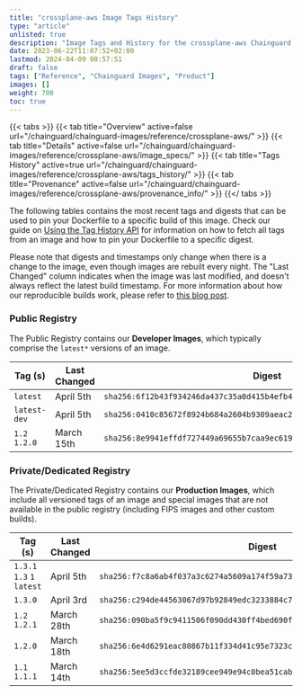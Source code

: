 ```yaml
---
title: "crossplane-aws Image Tags History"
type: "article"
unlisted: true
description: "Image Tags and History for the crossplane-aws Chainguard Image"
date: 2023-06-22T11:07:52+02:00
lastmod: 2024-04-09 00:57:51
draft: false
tags: ["Reference", "Chainguard Images", "Product"]
images: []
weight: 700
toc: true
---
```


{{< tabs >}}
{{< tab title="Overview" active=false url="/chainguard/chainguard-images/reference/crossplane-aws/" >}}
{{< tab title="Details" active=false url="/chainguard/chainguard-images/reference/crossplane-aws/image_specs/" >}}
{{< tab title="Tags History" active=true url="/chainguard/chainguard-images/reference/crossplane-aws/tags_history/" >}}
{{< tab title="Provenance" active=false url="/chainguard/chainguard-images/reference/crossplane-aws/provenance_info/" >}}
{{</ tabs >}}

The following tables contains the most recent tags and digests that can be used to pin your Dockerfile to a specific build of this image. Check our guide on [Using the Tag History API](/chainguard/chainguard-images/using-the-tag-history-api/) for information on how to fetch all tags from an image and how to pin your Dockerfile to a specific digest.

Please note that digests and timestamps only change when there is a change to the image, even though images are rebuilt every night. The "Last Changed" column indicates when the image was last modified, and doesn't always reflect the latest build timestamp. For more information about how our reproducible builds work, please refer to [this blog post](https://www.chainguard.dev/unchained/reproducing-chainguards-reproducible-image-builds).

### Public Registry
The Public Registry contains our **Developer Images**, which typically comprise the `latest*` versions of an image.

| Tag (s)        | Last Changed | Digest                                                                    |
|----------------|--------------|---------------------------------------------------------------------------|
|  `latest`      | April 5th    | `sha256:6f12b43f934246da437c35a0d415b4efb4b80ca5da3ceb805ba1d6ec73b5bc40` |
|  `latest-dev`  | April 5th    | `sha256:0410c85672f8924b684a2604b9309aeac2ae7512025297ec2cfec429527cad14` |
|  `1.2` `1.2.0` | March 15th   | `sha256:8e9941effdf727449a69655b7caa9ec619a5d5206e8621b5fbdd277c8f159761` |


### Private/Dedicated Registry
The Private/Dedicated Registry contains our **Production Images**, which include all versioned tags of an image and special images that are not available in the public registry (including FIPS images and other custom builds).

| Tag (s)                     | Last Changed | Digest                                                                    |
|-----------------------------|--------------|---------------------------------------------------------------------------|
|  `1.3.1` `1.3` `1` `latest` | April 5th    | `sha256:f7c8a6ab4f037a3c6274a5609a174f59a73f9d18ad78033c0f36b695a90abd84` |
|  `1.3.0`                    | April 3rd    | `sha256:c294de44563067d97b92849edc3233884c7a7f73b9da711ce631c8d8ac0625a7` |
|  `1.2` `1.2.1`              | March 28th   | `sha256:090ba5f9c9411506f090dd430ff4bed690fc9751d823be325bf46a560b0614e6` |
|  `1.2.0`                    | March 18th   | `sha256:6e4d6291eac80867b11f334d41c95e7323cdf54d5376858a2a2296df29ec1646` |
|  `1.1` `1.1.1`              | March 14th   | `sha256:5ee5d3ccfde32189cee949e94c0bea51cab47e327688d442049ea9e80445d11d` |


